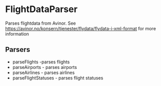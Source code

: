 # FlightDataParser

Parses flightdata from Avinor. See https://avinor.no/konsern/tjenester/flydata/flydata-i-xml-format for more information

## Parsers

* parseFlights -parses flights
* parseAirports - parses airports
* parseAirlines - parses airlines
* parseFlightStatuses - parses flight statuses
